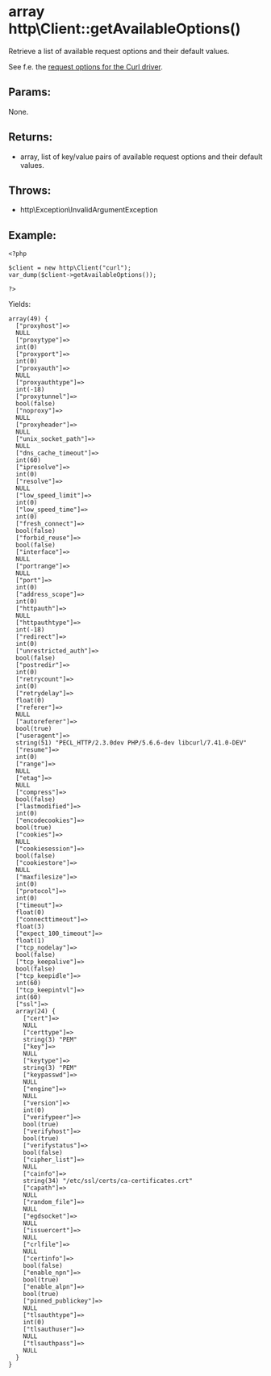 # array http\Client::getAvailableOptions()

Retrieve a list of available request options and their default values.

See f.e. the [request options for the Curl driver](http/Client/Curl#Options:).

## Params:

None.

## Returns:

* array, list of key/value pairs of available request options and their default values.

## Throws:

* http\Exception\InvalidArgumentException

## Example:

	<?php
	
	$client = new http\Client("curl");
	var_dump($client->getAvailableOptions());
	
	?>

Yields:

	array(49) {
	  ["proxyhost"]=>
	  NULL
	  ["proxytype"]=>
	  int(0)
	  ["proxyport"]=>
	  int(0)
	  ["proxyauth"]=>
	  NULL
	  ["proxyauthtype"]=>
	  int(-18)
	  ["proxytunnel"]=>
	  bool(false)
	  ["noproxy"]=>
	  NULL
	  ["proxyheader"]=>
	  NULL
	  ["unix_socket_path"]=>
	  NULL
	  ["dns_cache_timeout"]=>
	  int(60)
	  ["ipresolve"]=>
	  int(0)
	  ["resolve"]=>
	  NULL
	  ["low_speed_limit"]=>
	  int(0)
	  ["low_speed_time"]=>
	  int(0)
	  ["fresh_connect"]=>
	  bool(false)
	  ["forbid_reuse"]=>
	  bool(false)
	  ["interface"]=>
	  NULL
	  ["portrange"]=>
	  NULL
	  ["port"]=>
	  int(0)
	  ["address_scope"]=>
	  int(0)
	  ["httpauth"]=>
	  NULL
	  ["httpauthtype"]=>
	  int(-18)
	  ["redirect"]=>
	  int(0)
	  ["unrestricted_auth"]=>
	  bool(false)
	  ["postredir"]=>
	  int(0)
	  ["retrycount"]=>
	  int(0)
	  ["retrydelay"]=>
	  float(0)
	  ["referer"]=>
	  NULL
	  ["autoreferer"]=>
	  bool(true)
	  ["useragent"]=>
	  string(51) "PECL_HTTP/2.3.0dev PHP/5.6.6-dev libcurl/7.41.0-DEV"
	  ["resume"]=>
	  int(0)
	  ["range"]=>
	  NULL
	  ["etag"]=>
	  NULL
	  ["compress"]=>
	  bool(false)
	  ["lastmodified"]=>
	  int(0)
	  ["encodecookies"]=>
	  bool(true)
	  ["cookies"]=>
	  NULL
	  ["cookiesession"]=>
	  bool(false)
	  ["cookiestore"]=>
	  NULL
	  ["maxfilesize"]=>
	  int(0)
	  ["protocol"]=>
	  int(0)
	  ["timeout"]=>
	  float(0)
	  ["connecttimeout"]=>
	  float(3)
	  ["expect_100_timeout"]=>
	  float(1)
	  ["tcp_nodelay"]=>
	  bool(false)
	  ["tcp_keepalive"]=>
	  bool(false)
	  ["tcp_keepidle"]=>
	  int(60)
	  ["tcp_keepintvl"]=>
	  int(60)
	  ["ssl"]=>
	  array(24) {
		["cert"]=>
		NULL
		["certtype"]=>
		string(3) "PEM"
		["key"]=>
		NULL
		["keytype"]=>
		string(3) "PEM"
		["keypasswd"]=>
		NULL
		["engine"]=>
		NULL
		["version"]=>
		int(0)
		["verifypeer"]=>
		bool(true)
		["verifyhost"]=>
		bool(true)
		["verifystatus"]=>
		bool(false)
		["cipher_list"]=>
		NULL
		["cainfo"]=>
		string(34) "/etc/ssl/certs/ca-certificates.crt"
		["capath"]=>
		NULL
		["random_file"]=>
		NULL
		["egdsocket"]=>
		NULL
		["issuercert"]=>
		NULL
		["crlfile"]=>
		NULL
		["certinfo"]=>
		bool(false)
		["enable_npn"]=>
		bool(true)
		["enable_alpn"]=>
		bool(true)
		["pinned_publickey"]=>
		NULL
		["tlsauthtype"]=>
		int(0)
		["tlsauthuser"]=>
		NULL
		["tlsauthpass"]=>
		NULL
	  }
	}

